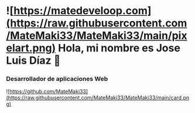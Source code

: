 
# ![https://matedeveloop.com](https://raw.githubusercontent.com/MateMaki33/MateMaki33/main/pixelart.png) Hola, mi nombre es Jose Luis Díaz 👋
###  Desarrollador de aplicaciones Web

![https://github.com/MateMaki33](https://raw.githubusercontent.com/MateMaki33/MateMaki33/main/card.png)
